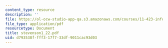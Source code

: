 ```yaml
---
content_type: resource
description: ''
file: https://ol-ocw-studio-app-qa.s3.amazonaws.com/courses/11-423-information-and-communication-technologies-in-community-development-spring-2004/d793538ffff317f733df9011cac93d03_stevenson1_22.pdf
file_type: application/pdf
resourcetype: Document
title: stevenson1_22.pdf
uid: d793538f-fff3-17f7-33df-9011cac93d03
---
```

